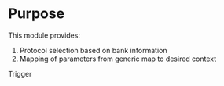 # Purpose

This module provides:
1. Protocol selection based on bank information
1. Mapping of parameters from generic map to desired context

Trigger
